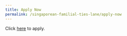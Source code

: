 ```yaml
---
title: Apply Now
permalink: /singaporean-familial-ties-lane/apply-now
---
```


Click [here](https://form.gov.sg/#!/5e3648e9405c180011dc5f9c) to apply.
